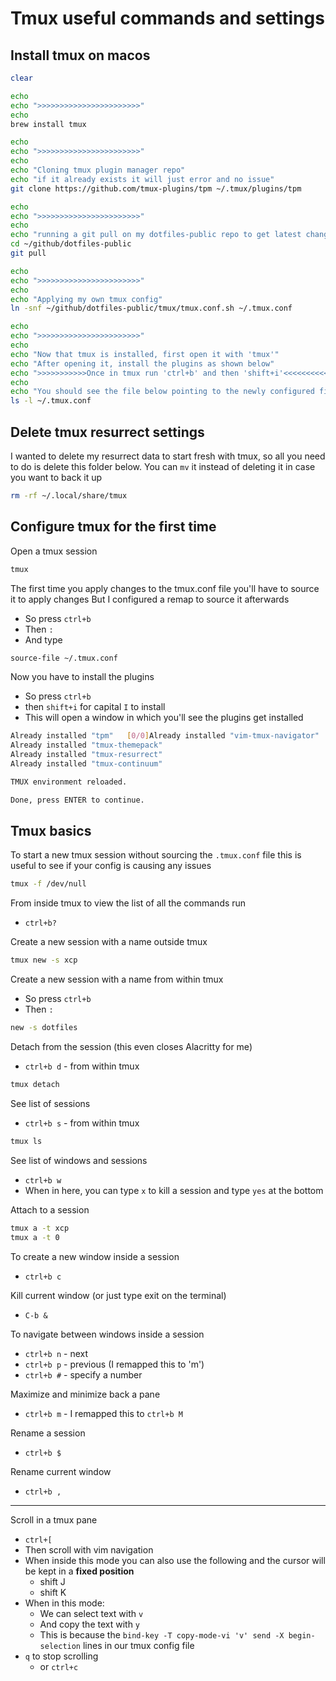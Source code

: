 # Tmux useful commands and settings

## Install tmux on macos

```bash
clear

echo
echo ">>>>>>>>>>>>>>>>>>>>>>>"
echo
brew install tmux

echo
echo ">>>>>>>>>>>>>>>>>>>>>>>"
echo
echo "Cloning tmux plugin manager repo"
echo "if it already exists it will just error and no issue"
git clone https://github.com/tmux-plugins/tpm ~/.tmux/plugins/tpm

echo
echo ">>>>>>>>>>>>>>>>>>>>>>>"
echo
echo "running a git pull on my dotfiles-public repo to get latest changes"
cd ~/github/dotfiles-public
git pull

echo
echo ">>>>>>>>>>>>>>>>>>>>>>>"
echo
echo "Applying my own tmux config"
ln -snf ~/github/dotfiles-public/tmux/tmux.conf.sh ~/.tmux.conf

echo
echo ">>>>>>>>>>>>>>>>>>>>>>>"
echo
echo "Now that tmux is installed, first open it with 'tmux'"
echo "After opening it, install the plugins as shown below"
echo ">>>>>>>>>>>Once in tmux run 'ctrl+b' and then 'shift+i'<<<<<<<<<<<"
echo
echo "You should see the file below pointing to the newly configured file"
ls -l ~/.tmux.conf
```

## Delete tmux resurrect settings

I wanted to delete my resurrect data to start fresh with tmux,
so all you need to do is delete this folder below.
You can `mv` it instead of deleting it in case you want to back it up

```bash
rm -rf ~/.local/share/tmux
```

## Configure tmux for the first time

Open a tmux session

```bash
tmux
```

The first time you apply changes to the tmux.conf file
you'll have to source it to apply changes
But I configured a remap to source it afterwards

- So press `ctrl+b`
- Then `:`
- And type

```bash
source-file ~/.tmux.conf
```

Now you have to install the plugins

- So press `ctrl+b`
- then `shift+i` for capital `I` to install
- This will open a window in which you'll see the plugins get installed

```bash
Already installed "tpm"   [0/0]Already installed "vim-tmux-navigator"
Already installed "tmux-themepack"
Already installed "tmux-resurrect"
Already installed "tmux-continuum"

TMUX environment reloaded.

Done, press ENTER to continue.
```

## Tmux basics

To start a new tmux session without sourcing the `.tmux.conf` file
this is useful to see if your config is causing any issues

```bash
tmux -f /dev/null
```

From inside tmux to view the list of all the commands run

- `ctrl+b?`

Create a new session with a name outside tmux

```bash
tmux new -s xcp
```

Create a new session with a name from within tmux

- So press `ctrl+b`
- Then `:`

```bash
new -s dotfiles
```

Detach from the session (this even closes Alacritty for me)

- `ctrl+b d` - from within tmux

```bash
tmux detach
```

See list of sessions

- `ctrl+b s` - from within tmux

```bash
tmux ls
```

See list of windows and sessions

- `ctrl+b w`
- When in here, you can type `x` to kill a session and type `yes` at the bottom

Attach to a session

```bash
tmux a -t xcp
tmux a -t 0
```

To create a new window inside a session

- `ctrl+b c`

Kill current window (or just type exit on the terminal)

- `C-b &`

To navigate between windows inside a session

- `ctrl+b n` - next
- `ctrl+b p` - previous (I remapped this to 'm')
- `ctrl+b #` - specify a number

Maximize and minimize back a pane

- `ctrl+b m` - I remapped this to `ctrl+b M`

Rename a session

- `ctrl+b $`

Rename current window

- `ctrl+b ,`

---

Scroll in a tmux pane

- `ctrl+[`
- Then scroll with vim navigation
- When inside this mode you can also use the following
  and the cursor will be kept in a **fixed position**
  - shift J
  - shift K
- When in this mode:
  - We can select text with `v`
  - And copy the text with `y`
  - This is because the `bind-key -T copy-mode-vi 'v' send -X begin-selection`
    lines in our tmux config file
- `q` to stop scrolling
  - or `ctrl+c`
